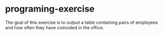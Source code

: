 # programing-exercise
The goal of this exercise is to output a table containing pairs of employees and how often they have coincided in the office.
